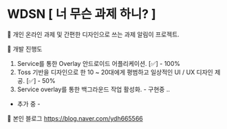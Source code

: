 # WDSN [ 너 무슨 과제 하니? ]

:speech_balloon: 개인 온라인 과제 및 간편한 디자인으로 쓰는 과제 알림이 프로젝트.

:speech_balloon: 개발 진행도 

1. Service를 통한 Overlay 안드로이드 어플리케이션. [:white_check_mark:] - 100%
2. Toss 기반을 디자인으로 한 10 ~ 20대에게 평범하고 일상적인 UI / UX 디자인 제공. [:white_check_mark:] - 50%
3. Service overlay를 통한 백그라운드 작업 활성화. - 구현중 ..
- 추가 중 -

:speech_balloon: 본인 블로그 https://blog.naver.com/ydh665566


